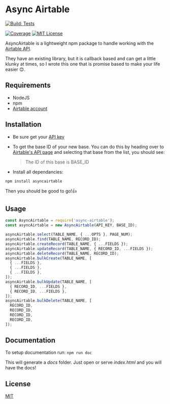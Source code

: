 # Async Airtable

[![Build: Tests](https://img.shields.io/github/workflow/status/GV14982/async-airtable/Tests?label=Build%3A%20Linux&logo=linux&logoColor=white&style=for-the-badge)](https://github.com/gv14982/async-airtable/actions)

[![Coverage](https://img.shields.io/coveralls/github/GV14982/async-airtable?style=for-the-badge)](https://coveralls.io/github/GV14982/async-airtable?branch=master)
[![MIT License](https://img.shields.io/github/license/GV14982/async-airtable?style=for-the-badge)](LICENSE.md)

AsyncAirtable is a lightweight npm package to handle working with the [Airtable API](https://airtable.com/api).

They have an existing library, but it is callback based and can get a little klunky at times, so I wrote this one that is promise based to make your life easier 😊.

## Requirements

- NodeJS
- npm
- [Airtable account](https://airtable.com/signup)

## Installation

- Be sure get your [API key](https://support.airtable.com/hc/en-us/articles/219046777-How-do-I-get-my-API-key-)

- To get the base ID of your new base. You can do this by heading over to [Airtable's API page](https://airtable.com/api) and selecting that base from the list, you should see:

  > The ID of this base is BASE_ID

- Install all dependancies:

```
npm install asyncairtable
```

Then you should be good to go!👍

## Usage

```javascript
const AsyncAirtable = require('async-airtable');
const asyncAirtable = new AsyncAirtable(API_KEY, BASE_ID);

asyncAirtable.select(TABLE_NAME, { ...OPTS }, PAGE_NUM);
asyncAirtable.find(TABLE_NAME, RECORD_ID);
asyncAirtable.createRecord(TABLE_NAME, { ...FIELDS });
asyncAirtable.updateRecord(TABLE_NAME, { RECORD_ID, ...FIELDS });
asyncAirtable.deleteRecord(TABLE_NAME, RECORD_ID);
asyncAirtable.bulkCreate(TABLE_NAME, [
  { ...FIELDS },
  { ...FIELDS },
  { ...FIELDS },
]);
asyncAirtable.bulkUpdate(TABLE_NAME, [
  { RECORD_ID, ...FIELDS },
  { RECORD_ID, ...FIELDS },
]);
asyncAirtable.bulkDelete(TABLE_NAME, [
  RECORD_ID,
  RECORD_ID,
  RECORD_ID,
  RECORD_ID,
]);
```

## Documentation

To setup documentation run:
`npm run doc`

This will generate a _docs_ folder. Just open or serve _index.html_ and you will have the docs!

## License

[MIT](https://choosealicense.com/licenses/mit/)
